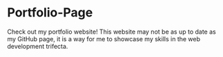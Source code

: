 # Portfolio-Page

Check out my portfolio website! This website may not be as up to date as my GitHub page, it is a way for me to showcase my skills in the web development trifecta. 


